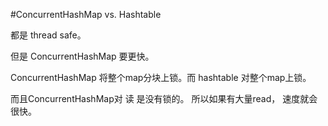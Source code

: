 #ConcurrentHashMap vs. Hashtable

都是 thread safe。

但是 ConcurrentHashMap 要更快。

ConcurrentHashMap 将整个map分块上锁。而 hashtable 对整个map上锁。

而且ConcurrentHashMap对 读 是没有锁的。 所以如果有大量read， 速度就会很快。